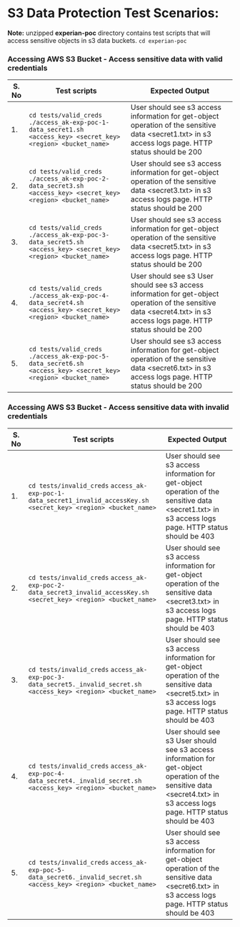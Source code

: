 # S3 Data Protection Test Scenarios:
  **Note:** unzipped **experian-poc** directory contains test scripts that will access sensitive objects in s3 data buckets.
`
cd experian-poc
`
### Accessing AWS S3 Bucket - Access sensitive data with valid credentials
| S. No  | Test scripts | Expected Output |
| ------------- | ------------- | ------------- |
| 1. | `cd tests/valid_creds` `./access_ak-exp-poc-1-data_secret1.sh <access_key> <secret_key> <region> <bucket_name>` | User should see s3 access information for get-object operation of the sensitive data <secret1.txt> in s3 access logs page. HTTP status should be 200 |
|2. | `cd tests/valid_creds` `./access_ak-exp-poc-2-data_secret3.sh <access_key> <secret_key> <region> <bucket_name>` | User should see s3 access information for get-object operation of the sensitive data <secret3.txt> in s3 access logs page. HTTP status should be 200 | 
| 3. | `cd tests/valid_creds` `./access_ak-exp-poc-3-data_secret5.sh <access_key> <secret_key> <region> <bucket_name>` | User should see s3 access information for get-object operation of the sensitive data <secret5.txt> in s3 access logs page. HTTP status should be 200 |
| 4. | `cd tests/valid_creds` `./access_ak-exp-poc-4-data_secret4.sh <access_key> <secret_key> <region> <bucket_name>` | User should see s3 User should see s3 access information for get-object operation of the sensitive data <secret4.txt> in s3 access logs page. HTTP status should be 200 |
| 5. | `cd tests/valid_creds` `./access_ak-exp-poc-5-data_secret6.sh <access_key> <secret_key> <region> <bucket_name>` | User should see s3 access information for get-object operation of the sensitive data <secret6.txt> in s3 access logs page. HTTP status should be 200 |
### Accessing AWS S3 Bucket - Access sensitive data with invalid credentials
| S. No  | Test scripts | Expected Output |
| ------------- | ------------- | ------------- |
| 1. | `cd tests/invalid_creds` `access_ak-exp-poc-1-data_secret1_invalid_accessKey.sh <secret_key> <region> <bucket_name>` | User should see s3 access information for get-object operation of the sensitive data <secret1.txt> in s3 access logs page. HTTP status should be 403 |
| 2. | `cd tests/invalid_creds` `access_ak-exp-poc-2-data_secret3_invalid_accessKey.sh <secret_key> <region> <bucket_name>` | User should see s3 access information for get-object operation of the sensitive data <secret3.txt> in s3 access logs page. HTTP status should be 403 | 
| 3. | `cd tests/invalid_creds` `access_ak-exp-poc-3-data_secret5._invalid_secret.sh <access_key> <region> <bucket_name>` | User should see s3 access information for get-object operation of the sensitive data <secret5.txt> in s3 access logs page. HTTP status should be 403 |
| 4. | `cd tests/invalid_creds` `access_ak-exp-poc-4-data_secret4._invalid_secret.sh <access_key> <region> <bucket_name>` | User should see s3 User should see s3 access information for get-object operation of the sensitive data <secret4.txt> in s3 access logs page. HTTP status should be 403 | 
| 5. | `cd tests/invalid_creds` `access_ak-exp-poc-5-data_secret6._invalid_secret.sh <access_key> <region> <bucket_name>` | User should see s3 access information for get-object operation of the sensitive data <secret6.txt> in s3 access logs page. HTTP status should be 403 |
